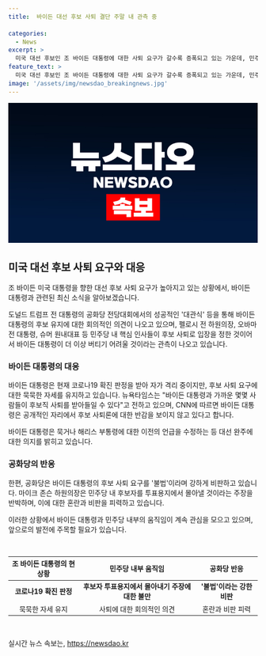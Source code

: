 ```yaml
---
title:  바이든 대선 후보 사퇴 결단 주말 내 관측 중

categories:
  - News
excerpt: >
  미국 대선 후보인 조 바이든 대통령에 대한 사퇴 요구가 갈수록 증폭되고 있는 가운데, 민주당 주요 인사들이 후보직 유지에 회의적인 입장을 보이고 있다. 이에 따라 바이든 대통령이 이번 주말에 사퇴를 결심할 수도 있다는 관측이 나오고 있으며, 오바마 전 대통령, 낸시 펠로시 전 하원의장, 척 슈머 민주당 상원 원내대표 등 민주당 핵심 인사들이 후보 사퇴로 입장을 정한 것으로 전해졌다. 이에 대해 민주당 고위관계자는 바이든 대통령이 공개적인 자리에서 후보 사퇴에 반감을 보이진 않지만 비공개적으로 의회 인사들의 의견을 계속 청취하고 있다고 전했다. 이에 대한 바이든 대통령의 결정은 이번 주말 중으로도 나올 수 있다는 보도도 나오고 있다.
feature_text: >
  미국 대선 후보인 조 바이든 대통령에 대한 사퇴 요구가 갈수록 증폭되고 있는 가운데, 민주당 주요 인사들이 후보직 유지에 회의적인 입장을 보이고 있다. 이에 따라 바이든 대통령이 이번 주말에 사퇴를 결심할 수도 있다는 관측이 나오고 있으며, 오바마 전 대통령, 낸시 펠로시 전 하원의장, 척 슈머 민주당 상원 원내대표 등 민주당 핵심 인사들이 후보 사퇴로 입장을 정한 것으로 전해졌다. 이에 대해 민주당 고위관계자는 바이든 대통령이 공개적인 자리에서 후보 사퇴에 반감을 보이진 않지만 비공개적으로 의회 인사들의 의견을 계속 청취하고 있다고 전했다. 이에 대한 바이든 대통령의 결정은 이번 주말 중으로도 나올 수 있다는 보도도 나오고 있다.
image: '/assets/img/newsdao_breakingnews.jpg'
---
```


<p><img src="/assets/img/newsdao_breakingnews.jpg" alt="bookingtag 속보" /></p>

<h2 data-ke-size="size26">미국 대선 후보 사퇴 요구와 대응</h2>

<p>조 바이든 미국 대통령을 향한 대선 후보 사퇴 요구가 높아지고 있는 상황에서, 바이든 대통령과 관련된 최신 소식을 알아보겠습니다.</p>

<p data-ke-size="size16">도널드 트럼프 전 대통령의 공화당 전당대회에서의 성공적인 '대관식' 등을 통해 바이든 대통령의 후보 유지에 대한 회의적인 의견이 나오고 있으며, 펠로시 전 하원의장, 오바마 전 대통령, 슈머 원내대표 등 민주당 내 핵심 인사들이 후보 사퇴로 입장을 정한 것이어서 바이든 대통령이 더 이상 버티기 어려울 것이라는 관측이 나오고 있습니다. </p>

<h3 data-ke-size="size24">바이든 대통령의 대응</h3>

<p>바이든 대통령은 현재 코로나19 확진 판정을 받아 자가 격리 중이지만, 후보 사퇴 요구에 대한 묵묵한 자세를 유지하고 있습니다. 뉴욕타임스는 "바이든 대통령과 가까운 몇몇 사람들이 후보직 사퇴를 받아들일 수 있다"고 전하고 있으며, CNN에 따르면 바이든 대통령은 공개적인 자리에서 후보 사퇴론에 대한 반감을 보이지 않고 있다고 합니다.</p>

<p data-ke-size="size16">바이든 대통령은 묵거나 해리스 부통령에 대한 이전의 언급을 수정하는 등 대선 완주에 대한 의지를 밝히고 있습니다.</p>

<h3 data-ke-size="size24">공화당의 반응</h3>

<p>한편, 공화당은 바이든 대통령의 후보 사퇴 요구를 '불법'이라며 강하게 비판하고 있습니다. 마이크 존슨 하원의장은 민주당 내 후보자를 투표용지에서 몰아낼 것이라는 주장을 반박하며, 이에 대한 혼란과 비판을 피력하고 있습니다.</p>

<p>이러한 상황에서 바이든 대통령과 민주당 내부의 움직임이 계속 관심을 모으고 있으며, 앞으로의 발전에 주목할 필요가 있습니다. </p>

<p data-ke-size="size16">&nbsp;</p>

<table>
    <thead>
        <tr>
            <th style="text-align: center;">조 바이든 대통령의 현 상황</th>
            <th style="text-align: center;">민주당 내부 움직임</th>
            <th style="text-align: center;">공화당 반응</th>
        </tr>
    </thead>
    <tbody>
        <tr>
            <td style="text-align: center;"><b>코로나19 확진 판정</b></td>
            <td style="text-align: center;"><b>후보자 투표용지에서 몰아내기 주장에 대한 불만</b></td>
            <td style="text-align: center;"><b>'불법'이라는 강한 비판</b></td>
        </tr>
        <tr>
            <td style="text-align: center;">묵묵한 자세 유지</td>
            <td style="text-align: center;">사퇴에 대한 회의적인 의견</td>
            <td style="text-align: center;">혼란과 비판 피력</td>
        </tr>
    </tbody>
</table>

<p data-ke-size="size16">&nbsp;</p>
실시간 뉴스 속보는, <a href="https://newsdao.kr" rel="dofollow">https://newsdao.kr</a>


